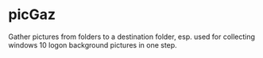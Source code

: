 # picGaz
Gather pictures from folders to a destination folder, esp. used for collecting windows 10 logon background pictures in one step.
